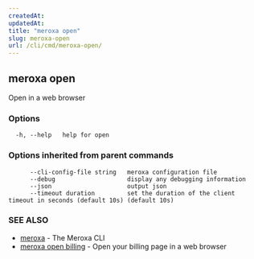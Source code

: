 ```yaml
---
createdAt: 
updatedAt: 
title: "meroxa open"
slug: meroxa-open
url: /cli/cmd/meroxa-open/
---
```

## meroxa open

Open in a web browser

### Options

```
  -h, --help   help for open
```

### Options inherited from parent commands

```
      --cli-config-file string   meroxa configuration file
      --debug                    display any debugging information
      --json                     output json
      --timeout duration         set the duration of the client timeout in seconds (default 10s) (default 10s)
```

### SEE ALSO

* [meroxa](/cli/cmd/meroxa/)	 - The Meroxa CLI
* [meroxa open billing](/cli/cmd/meroxa-open-billing/)	 - Open your billing page in a web browser

